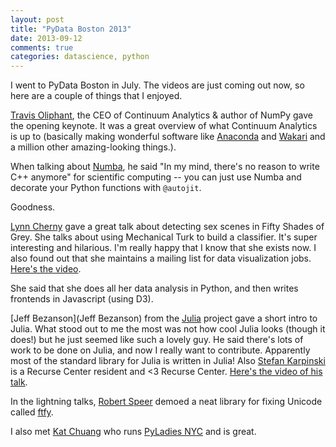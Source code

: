 ```yaml
---
layout: post
title: "PyData Boston 2013"
date: 2013-09-12
comments: true
categories: datascience, python
---
```


I went to PyData Boston in July. The videos are just coming out now, so here are
a couple of things that I enjoyed.

[Travis Oliphant](http://technicaldiscovery.blogspot.ca/), the CEO of
Continuum Analytics & author of NumPy gave the opening keynote. It was a great
overview of what Continuum Analytics is up to (basically making wonderful
software like [Anaconda](https://store.continuum.io/) and
[Wakari](http://wakari.io) and a million other amazing-looking things.).

When talking about [Numba](http://numba.pydata.org/), he said "In my
mind, there's no reason to write C++ anymore" for scientific computing --
you can just use Numba and decorate your Python functions with `@autojit`.

Goodness.

[Lynn Cherny](http://www.ghostweather.com/bio.html) gave a great talk about
detecting sex scenes in Fifty Shades of Grey. She talks about using Mechanical
Turk to build a classifier. It's super interesting and hilarious. I'm really
happy that I know that she exists now. I also found out that she maintains a
mailing list for data visualization jobs. [Here's the video](http://vimeo.com/74075845).
<!-- more -->

She said that she does all her data analysis in Python, and then writes
frontends in Javascript (using D3).

[Jeff Bezanson](Jeff Bezanson) from the [Julia](http://julialang.org/) project
gave a short intro to Julia. What stood out to me the most was not how cool
Julia looks (though it does!) but he just seemed like such a lovely guy. He
said there's lots of work to be done on Julia, and now I really want to
contribute. Apparently most of the standard library for Julia is written in
Julia!  Also [Stefan Karpinski](http://karpinski.org/) is a Recurse Center
resident and &lt;3 Recurse Center. [Here's the video of his talk](http://vimeo.com/73317363).

In the lightning talks, [Robert Speer](http://web.media.mit.edu/~rspeer/)
demoed a neat library for fixing Unicode called
[ftfy](https://github.com/LuminosoInsight/python-ftfy).

I also met [Kat Chuang](http://katychuang.github.io/) who runs [PyLadies NYC](http://www.meetup.com/NYC-PyLadies/) and is great.
